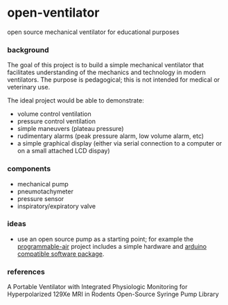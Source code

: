 # open-ventilator
open source mechanical ventilator for educational purposes

### background
The goal of this project is to build a simple mechanical ventilator that facilitates understanding of the mechanics and technology in modern ventilators. The purpose is pedagogical; this is not intended for medical or veterinary use.

The ideal project would be able to demonstrate:
- volume control ventilation
- pressure control ventilation
- simple maneuvers (plateau pressure)
- rudimentary alarms (peak pressure alarm, low volume alarm, etc)
- a simple graphical display (either via serial connection to a computer or on a small attached LCD dispay)

### components

- mechanical pump
- pneumotachymeter
- pressure sensor
- inspiratory/expiratory valve


### ideas
- use an open source pump as a starting point; for example the [programmable-air](https://www.crowdsupply.com/tinkrmind/programmable-air) project includes a simple hardware and [arduino compatible software package](https://github.com/programmable-air/code).


### references
A Portable Ventilator with Integrated Physiologic Monitoring for Hyperpolarized 129Xe MRI in Rodents
Open-Source Syringe Pump Library


